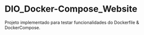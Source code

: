 # DIO_Docker-Compose_Website
Projeto implementado para testar funcionalidades do Dockerfile &amp; DockerCompose.

